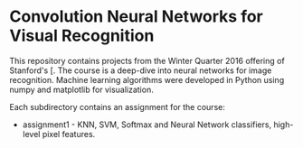 # Convolution Neural Networks for Visual Recognition

This repository contains projects from the Winter Quarter 2016 offering of Stanford's [. The course is a deep-dive into neural networks for image recognition.  Machine learning algorithms were developed in Python using numpy and matplotlib for visualization.

Each subdirectory contains an assignment for the course:
* assignment1 - KNN, SVM, Softmax and Neural Network classifiers, high-level pixel features.
